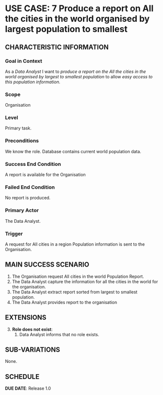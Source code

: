 # USE CASE: 7 Produce a report on All the cities in the world organised by largest population to smallest

## CHARACTERISTIC INFORMATION

### Goal in Context

As a *Data Analyst* I want to *produce a report on the All the cities in the world organised by largest to smallest population* to allow *easy access to this population information.*

### Scope

Organisation 

### Level

Primary task.

### Preconditions

We know the role.  Database contains current world population data.

### Success End Condition

A report is available for the Organisation 

### Failed End Condition

No report is produced.

### Primary Actor

The Data Analyst.

### Trigger

A request for All cities in a region Population information is sent to the Organisation.

## MAIN SUCCESS SCENARIO

1. The Organisation  request All cities in the world Population Report.
2. The Data Analyst capture the information for all the cities in the world for the organisation.
3. The Data Analyst extract report sorted from largest to smallest population.
4. The Data Analyst provides report to the organisation


## EXTENSIONS

3. **Role does not exist**:
    1. Data Analyst informs that no role exists.

## SUB-VARIATIONS

None.

## SCHEDULE

**DUE DATE**: Release 1.0
